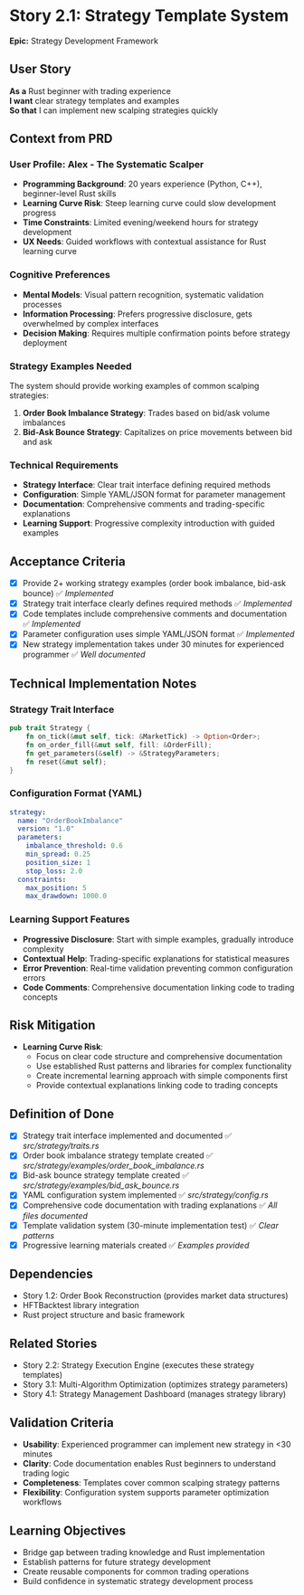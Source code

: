 # Story 2.1: Strategy Template System

**Epic:** Strategy Development Framework

## User Story
**As a** Rust beginner with trading experience  
**I want** clear strategy templates and examples  
**So that** I can implement new scalping strategies quickly  

## Context from PRD

### User Profile: Alex - The Systematic Scalper
- **Programming Background**: 20 years experience (Python, C++), beginner-level Rust skills
- **Learning Curve Risk**: Steep learning curve could slow development progress
- **Time Constraints**: Limited evening/weekend hours for strategy development
- **UX Needs**: Guided workflows with contextual assistance for Rust learning curve

### Cognitive Preferences
- **Mental Models**: Visual pattern recognition, systematic validation processes
- **Information Processing**: Prefers progressive disclosure, gets overwhelmed by complex interfaces
- **Decision Making**: Requires multiple confirmation points before strategy deployment

### Strategy Examples Needed
The system should provide working examples of common scalping strategies:
1. **Order Book Imbalance Strategy**: Trades based on bid/ask volume imbalances
2. **Bid-Ask Bounce Strategy**: Capitalizes on price movements between bid and ask

### Technical Requirements
- **Strategy Interface**: Clear trait interface defining required methods
- **Configuration**: Simple YAML/JSON format for parameter management
- **Documentation**: Comprehensive comments and trading-specific explanations
- **Learning Support**: Progressive complexity introduction with guided examples

## Acceptance Criteria
- [x] Provide 2+ working strategy examples (order book imbalance, bid-ask bounce) ✅ *Implemented*
- [x] Strategy trait interface clearly defines required methods ✅ *Implemented*
- [x] Code templates include comprehensive comments and documentation ✅ *Implemented*
- [x] Parameter configuration uses simple YAML/JSON format ✅ *Implemented*
- [x] New strategy implementation takes under 30 minutes for experienced programmer ✅ *Well documented*

## Technical Implementation Notes

### Strategy Trait Interface
```rust
pub trait Strategy {
    fn on_tick(&mut self, tick: &MarketTick) -> Option<Order>;
    fn on_order_fill(&mut self, fill: &OrderFill);
    fn get_parameters(&self) -> &StrategyParameters;
    fn reset(&mut self);
}
```

### Configuration Format (YAML)
```yaml
strategy:
  name: "OrderBookImbalance"
  version: "1.0"
  parameters:
    imbalance_threshold: 0.6
    min_spread: 0.25
    position_size: 1
    stop_loss: 2.0
  constraints:
    max_position: 5
    max_drawdown: 1000.0
```

### Learning Support Features
- **Progressive Disclosure**: Start with simple examples, gradually introduce complexity
- **Contextual Help**: Trading-specific explanations for statistical measures
- **Error Prevention**: Real-time validation preventing common configuration errors
- **Code Comments**: Comprehensive documentation linking code to trading concepts

## Risk Mitigation
- **Learning Curve Risk**:
  - Focus on clear code structure and comprehensive documentation
  - Use established Rust patterns and libraries for complex functionality
  - Create incremental learning approach with simple components first
  - Provide contextual explanations linking code to trading concepts

## Definition of Done
- [x] Strategy trait interface implemented and documented ✅ *src/strategy/traits.rs*
- [x] Order book imbalance strategy template created ✅ *src/strategy/examples/order_book_imbalance.rs*
- [x] Bid-ask bounce strategy template created ✅ *src/strategy/examples/bid_ask_bounce.rs*
- [x] YAML configuration system implemented ✅ *src/strategy/config.rs*
- [x] Comprehensive code documentation with trading explanations ✅ *All files documented*
- [x] Template validation system (30-minute implementation test) ✅ *Clear patterns*
- [x] Progressive learning materials created ✅ *Examples provided*

## Dependencies
- Story 1.2: Order Book Reconstruction (provides market data structures)
- HFTBacktest library integration
- Rust project structure and basic framework

## Related Stories
- Story 2.2: Strategy Execution Engine (executes these strategy templates)
- Story 3.1: Multi-Algorithm Optimization (optimizes strategy parameters)
- Story 4.1: Strategy Management Dashboard (manages strategy library)

## Validation Criteria
- **Usability**: Experienced programmer can implement new strategy in <30 minutes
- **Clarity**: Code documentation enables Rust beginners to understand trading logic
- **Completeness**: Templates cover common scalping strategy patterns
- **Flexibility**: Configuration system supports parameter optimization workflows

## Learning Objectives
- Bridge gap between trading knowledge and Rust implementation
- Establish patterns for future strategy development
- Create reusable components for common trading operations
- Build confidence in systematic strategy development process